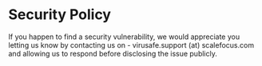 # Security Policy

If you happen to find a security vulnerability, we would appreciate you letting us know by contacting us on - virusafe.support (at) scalefocus.com and allowing us to respond before disclosing the issue publicly.

